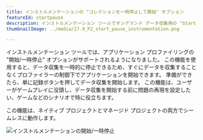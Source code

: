 ```yaml
---
title: インストルメンテーションの "コレクションを一時停止して開始" オプション
featureId: startpause
description: インストルメンテーション ツールでオンデマンド データ収集用の "Start-Pause" オプションを導入しました。
thumbnailImage: ../media/17.9_P2_start_pause_instrumentation.png

---
```



インストルメンテーション ツールでは、アプリケーション プロファイリングの "開始/一時停止" オプションがサポートされるようになりました。 この機能を使用すると、データ収集を一時的に停止できるため、すぐにデータを収集することなくプロファイラーの制御下でアプリケーションを開始できます。
準備ができたら、単に記録ボタンを押してデータ収集を開始します。 この機能は、ユーザーがゲームプレイに没頭し、データ収集を開始する前に問題の再現を設定したい、ゲームなどのシナリオで特に役立ちます。 

この機能は、ネイティブ プロジェクトとマネージド プロジェクトの両方でシームレスに動作します。

![インストルメンテーションの開始/一時停止](../media/17.9_P2_start_pause_instrumentation.png "インストルメンテーションの開始/一時停止")
